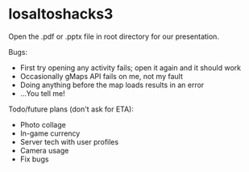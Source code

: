 # losaltoshacks3

Open the .pdf or .pptx file in root directory for our presentation.

Bugs:

* First try opening any activity fails; open it again and it should work
* Occasionally gMaps API fails on me, not my fault
* Doing anything before the map loads results in an error
* ...You tell me!

Todo/future plans (don't ask for ETA):

* Photo collage
* In-game currency
* Server tech with user profiles
* Camera usage
* Fix bugs
